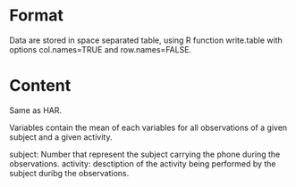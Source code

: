 # Format

Data are stored in space separated table, using
R function write.table with options col.names=TRUE and 
row.names=FALSE.

# Content

Same as HAR.

Variables contain the mean of each variables for all
observations of a given subject and a given activity.

subject: Number that represent the subject carrying the phone during the observations.
activity: desctiption of the activity being performed by the subject duribg the observations.

